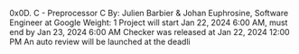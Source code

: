 0x0D. C - Preprocessor
C
 By: Julien Barbier & Johan Euphrosine, Software Engineer at Google
 Weight: 1
 Project will start Jan 22, 2024 6:00 AM, must end by Jan 23, 2024 6:00 AM
 Checker was released at Jan 22, 2024 12:00 PM
 An auto review will be launched at the deadli
